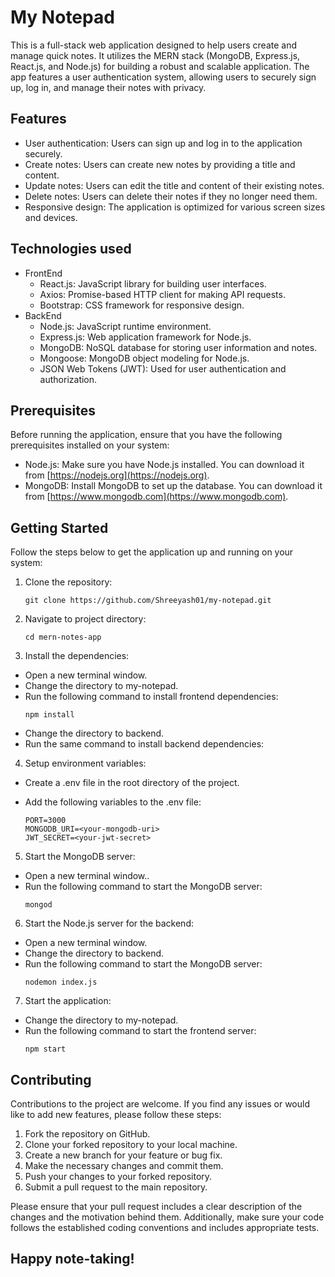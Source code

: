 # My Notepad

This is a full-stack web application designed to help users create and manage quick notes. It utilizes the MERN stack (MongoDB, Express.js, React.js, and Node.js) for building a robust and scalable application. The app features a user authentication system, allowing users to securely sign up, log in, and manage their notes with privacy.

## Features

- User authentication: Users can sign up and log in to the application securely.
- Create notes: Users can create new notes by providing a title and content.
- Update notes: Users can edit the title and content of their existing notes.
- Delete notes: Users can delete their notes if they no longer need them.
- Responsive design: The application is optimized for various screen sizes and devices.

## Technologies used
- FrontEnd
  - React.js: JavaScript library for building user interfaces.
  <!-- - React Router: Declarative routing for React applications. -->
  - Axios: Promise-based HTTP client for making API requests.
  - Bootstrap: CSS framework for responsive design.
- BackEnd
  - Node.js: JavaScript runtime environment.
  - Express.js: Web application framework for Node.js.
  - MongoDB: NoSQL database for storing user information and notes.
  - Mongoose: MongoDB object modeling for Node.js.
  - JSON Web Tokens (JWT): Used for user authentication and authorization.


## Prerequisites

Before running the application, ensure that you have the following prerequisites installed on your system:

- Node.js: Make sure you have Node.js installed. You can download it from [https://nodejs.org](https://nodejs.org).
- MongoDB: Install MongoDB to set up the database. You can download it from [https://www.mongodb.com](https://www.mongodb.com).

## Getting Started

Follow the steps below to get the application up and running on your system:

1. Clone the repository:

   ```
   git clone https://github.com/Shreeyash01/my-notepad.git
   ```
2. Navigate to project directory:

   ```
   cd mern-notes-app
   ```
3. Install the dependencies:
- Open a new terminal window.
- Change the directory to my-notepad.
- Run the following command to install frontend dependencies:
   ```
   npm install
   ```
- Change the directory to backend.
- Run the same command to install backend dependencies:
4. Setup environment variables:
- Create a .env file in the root directory of the project.
- Add the following variables to the .env file:

   ```
   PORT=3000
   MONGODB_URI=<your-mongodb-uri>
   JWT_SECRET=<your-jwt-secret>
   ```
5. Start the MongoDB server:
- Open a new terminal window..
- Run the following command to start the MongoDB server:
   ```
   mongod
   ```
6. Start the Node.js server for the backend:
- Open a new terminal window.
- Change the directory to backend.
- Run the following command to start the MongoDB server:
   ```
   nodemon index.js
   ```
7. Start the application:
- Change the directory to my-notepad.
- Run the following command to start the frontend server:
   ```
   npm start
   ```
## Contributing
Contributions to the project are welcome. If you find any issues or would like to add new features, please follow these steps:

1. Fork the repository on GitHub.
2. Clone your forked repository to your local machine.
3. Create a new branch for your feature or bug fix.
4. Make the necessary changes and commit them.
5. Push your changes to your forked repository.
6. Submit a pull request to the main repository.

Please ensure that your pull request includes a clear description of the changes and the motivation behind them. Additionally, make sure your code follows the established coding conventions and includes appropriate tests.

## Happy note-taking!
